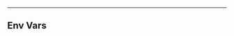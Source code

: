 <!-- Space: AnsibleRoleOpenSSL -->
<!-- Parent: Project -->
<!-- Title: Env Vars -->

<!-- Label: AnsibleRoleOpenSSL -->
<!-- Label: Project -->
<!-- Label: Env Vars -->
<!-- Include: docs/disclaimer.md -->
<!-- Include: ac:toc -->

---

## Env Vars
